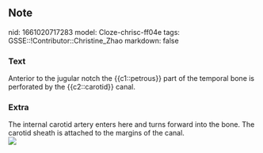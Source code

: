 ## Note
nid: 1661020717283
model: Cloze-chrisc-ff04e
tags: GSSE::!Contributor::Christine_Zhao
markdown: false

### Text
<div>
  <div>
    <div>
      <div>
        Anterior to the jugular notch the {{c1::petrous}} part of
        the temporal bone is perforated by the {{c2::carotid}}
        canal.
      </div>
    </div>
  </div>
</div>

### Extra
<div>
  <div>
    <div>
      The internal carotid artery enters here and turns forward
      into the bone. The carotid sheath is attached to the margins
      of the canal.
    </div>
    <div><img src= 
    "Screen%20Shot%202021-08-01%20at%209.20.34%20am.png"></div>
  </div>
</div>
